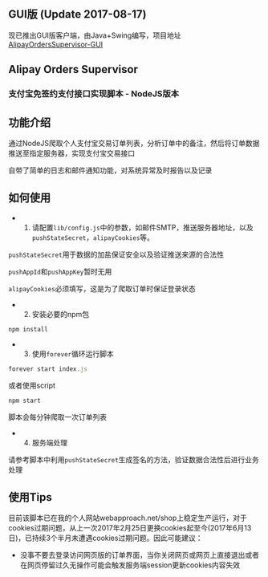 ## GUI版 (Update 2017-08-17)

现已推出GUI版客户端，由Java+Swing编写，项目地址[AlipayOrdersSupervisor-GUI](https://github.com/thundernet8/AlipayOrdersSupervisor-GUI)

## Alipay Orders Supervisor

### 支付宝免签约支付接口实现脚本 - NodeJS版本

## 功能介绍

通过NodeJS爬取个人支付宝交易订单列表，分析订单中的备注，然后将订单数据推送至指定服务器，实现支付宝交易接口


自带了简单的日志和邮件通知功能，对系统异常及时报告以及记录


## 如何使用

* 1. 请配置`lib/config.js`中的参数，如邮件SMTP，推送服务器地址，以及`pushStateSecret`，`alipayCookies`等。

`pushStateSecret`用于数据的加盐保证安全以及验证推送来源的合法性

`pushAppId`和`pushAppKey`暂时无用

`alipayCookies`必须填写，这是为了爬取订单时保证登录状态

* 2. 安装必要的npm包

```
npm install
```


* 3. 使用`forever`循环运行脚本

``` typescript
forever start index.js
```
或者使用script
``` typescript
npm start
```

脚本会每分钟爬取一次订单列表


* 4. 服务端处理

请参考脚本中利用`pushStateSecret`生成签名的方法，验证数据合法性后进行业务处理


## 使用Tips

目前该脚本已在我的个人网站webapproach.net/shop上稳定生产运行，对于cookies过期问题，从上一次2017年2月25日更换cookies起至今(2017年6月13日)，已持续3个半月未遭遇cookies过期问题。因此可能建议：

 * 没事不要去登录访问网页版的订单界面，当你关闭网页或网页上直接退出或者在网页停留过久无操作可能会触发服务端session更新cookies内容失效
